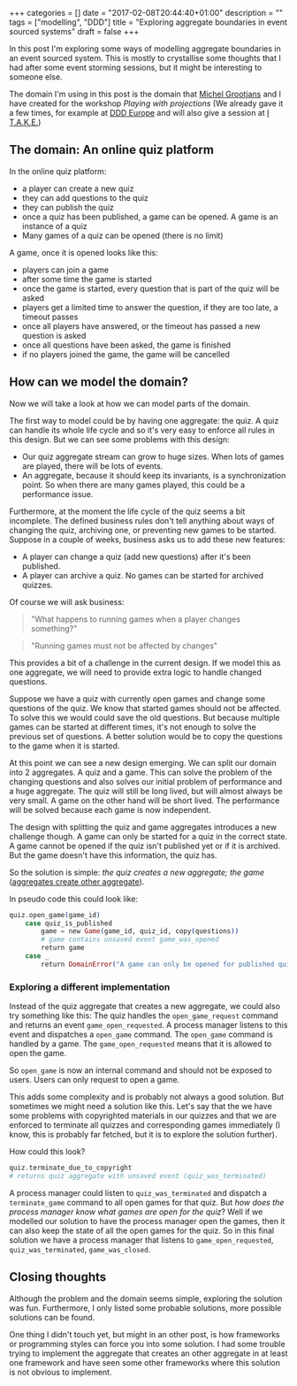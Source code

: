 +++
categories = []
date = "2017-02-08T20:44:40+01:00"
description = ""
tags = ["modelling", "DDD"]
title = "Exploring aggregate boundaries in event sourced systems"
draft = false
+++

In this post I'm exploring some ways of modelling aggregate boundaries in an event sourced system. This is mostly to crystallise some thoughts that I had after some event storming sessions, but it might be interesting to someone else.

The domain I'm using in this post is the domain that [Michel Grootjans](https://twitter.com/michelgrootjans) and I have created for the workshop _Playing with projections_ (We already gave it a few times, for example at [DDD Europe][dddeu] and will also give a session at [I T.A.K.E.][itake])

## The domain: An online quiz platform

In the online quiz platform:

- a player can create a new quiz
- they can add questions to the quiz
- they can publish the quiz
- once a quiz has been published, a game can be opened. A game is an instance of a quiz
- Many games of a quiz can be opened (there is no limit)

A game, once it is opened looks like this:

- players can join a game
- after some time the game is started
- once the game is started, every question that is part of the quiz will be asked
- players get a limited time to answer the question, if they are too late, a timeout passes
- once all players have answered, or the timeout has passed a new question is asked
- once all questions have been asked, the game is finished
- if no players joined the game, the game will be cancelled

## How can we model the domain?

Now we will take a look at how we can model parts of the domain.

The first way to model could be by having one aggregate: the quiz. A quiz can handle its whole life cycle and so it's very easy to enforce all rules in this design. But we can see some problems with this design:

- Our quiz aggregate stream can grow to huge sizes. When lots of games are played, there will be lots of events.
- An aggregate, because it should keep its invariants, is a synchronization point. So when there are many games played, this could be a performance issue.

Furthermore, at the moment the life cycle of the quiz seems a bit incomplete. The defined business rules don't tell anything about ways of changing the quiz, archiving one, or preventing new games to be started. Suppose in a couple of weeks, business asks us to add these new features:

- A player can change a quiz (add new questions) after it's been published.
- A player can archive a quiz. No games can be started for archived quizzes.

Of course we will ask business:

> "What happens to running games when a player changes something?"

> "Running games must not be affected by changes"

This provides a bit of a challenge in the current design. If we model this as one aggregate, we will need to provide extra logic to handle changed questions.

Suppose we have a quiz with currently open games and change some questions of the quiz. We know that started games should not be affected. To solve this we would could save the old questions. But because multiple games can be started at different times, it's not enough to solve the previous set of questions. A better solution would be to copy the questions to the game when it is started.

At this point we can see a new design emerging. We can split our domain into 2 aggregates. A quiz and a game.
This can solve the problem of the changing questions and also solves our initial problem of performance and a huge aggregate. The quiz will still be long lived, but will almost always be very small. A game on the other hand will be short lived. The performance will be solved because each game is now independent.

The design with splitting the quiz and game aggregates introduces a new challenge though. A game can only be started for a quiz in the correct state. A game cannot be opened if the quiz isn't published yet or if it is archived. But the game doesn't have this information, the quiz has.

So the solution is simple: _the quiz creates a new aggregate; the game_ ([aggregates create other aggregate][2]).

In pseudo code this could look like:

```elixir
quiz.open_game(game_id)
    case quiz_is_published
        game = new Game(game_id, quiz_id, copy(questions))
        # game contains unsaved event game_was_opened
        return game
    case _
        return DomainError("A game can only be opened for published quizzes")
```

### Exploring a different implementation

Instead of the quiz aggregate that creates a new aggregate, we could also try something like this: The quiz handles the `open_game_request` command and returns an event `game_open_requested`. A process manager listens to this event and dispatches a `open_game` command. The `open_game` command is handled by a game. The `game_open_requested` means that it is allowed to open the game.

So `open_game` is now an internal command and should not be exposed to users. Users can only request to open a game.

This adds some complexity and is probably not always a good solution. But sometimes we might need a solution like this. Let's say that the we have some problems with copyrighted materials in our quizzes and that we are enforced to terminate all quizzes and corresponding games immediately (I know, this is probably far fetched, but it is to explore the solution further).

How could this look?

```elixir
quiz.terminate_due_to_copyright
# returns quiz aggregate with unsaved event (quiz_was_terminated)
```

A process manager could listen to `quiz_was_terminated` and dispatch a `terminate_game` command to all open games for that quiz. But _how does the process manager know what games are open for the quiz_? Well if we modelled our solution to have the process manager open the games, then it can also keep the state of all the open games for the quiz. So in this final solution we have a process manager that listens to `game_open_requested`, `quiz_was_terminated`, `game_was_closed`.

## Closing thoughts

Although the problem and the domain seems simple, exploring the solution was fun. Furthermore, I only listed some probable solutions, more possible solutions can be found.

One thing I didn't touch yet, but might in an other post, is how frameworks or programming styles can force you into some solution. I had some trouble trying to implement the aggregate that creates an other aggregate in at least one framework and have seen some other frameworks where this solution is not obvious to implement.

[dddeu]: https://dddeurope.com/2017/speakers/thomas-coopman/#handson
[2]: https://groups.google.com/forum/#!searchin/dddcqrs/aggregate$20instance|sort:relevance/dddcqrs/B6kxs7FK8_I/F_xcEdkOnHwJ
[itake]: http://itakeunconf.com/
